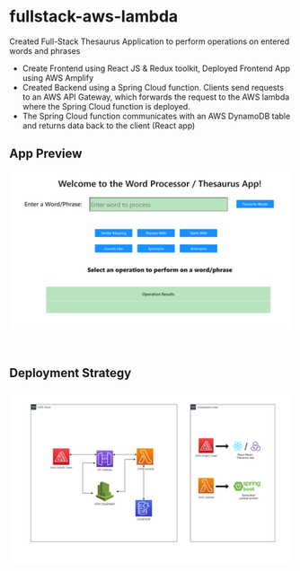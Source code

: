 # fullstack-aws-lambda

Created Full-Stack Thesaurus Application to perform operations on entered words and phrases 

- Create Frontend using React JS & Redux toolkit, Deployed Frontend App using AWS Amplify 
- Created Backend using a Spring Cloud function. Clients send requests to an AWS API Gateway, which forwards the request to the AWS lambda where the Spring Cloud function is deployed.
- The Spring Cloud function communicates with an AWS DynamoDB table and returns data back to the client (React app) 

## App Preview 
![Application](./react-thesaurus/public/v2/thesaurus.png)


<br>

## Deployment Strategy
![Application](./fullstack-deployment.drawio.png)
